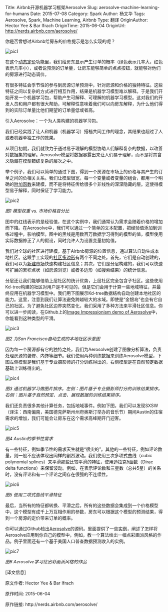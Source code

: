 Title: Airbnb开源机器学习框架Aerosolve
Slug: aerosolve-machine-learning-for-humans
Date: 2015-07-08
Category: Spark
Author: 杨文华
Tags: Aerosolve, Spark, Machine Learning, Airbnb
Type: 翻译
OriginAuthor: Hector Yee & Bar Ifrach
OriginTime: 2015-06-04
OriginUrl: http://nerds.airbnb.com/aerosolve/


你是否曾想过Airbnb给房东的价格提示是怎么实现的呢？

![pic1](/images/aerosolve-machine-learning-for-humans-1.gif)

在这个[动态定价](http://en.wikipedia.org/wiki/Dynamic_pricing)功能里，我们给房东显示产生订单的概率（绿色表示几率大，红色表示几率小），或者说预测的订单量，让房东能够简单的点点按钮，就能够对他们的房源进行动态调价。

有很多特征会季节性的参与到房源订单预测中，针对房源和价格的独特特征。这些特征之间以复杂的方式进行相互作用，结果是机器学习模型难以解释。于是我们开始开发一个机器学习包，帮助产生可解释、可理解的机器学习模型。这对我们的开发人员和用户都有很大帮助，可解释性意味着我们可以向房东解释，为什么他们得到的实际订单量比他们期望的订单量低或者高。

引入Aerosolve：一个为人类构建的机器学习包。

我们已经实践了让人和机器（机器学习）搭档共同工作的理念，其结果也超过了人或者机器单独工作的效果。

从项目初期，我们就致力于通过易于理解的模型协助人们解释复杂的数据，以改善对数据集的理解。Aerosolve模型将数据暴露出来让人们易于理解，而不是将其含义隐藏在模型错综复杂的层次之中。

举个例子，我们可以简单的通过下图，得到一个房源在市场上的价格与其产生的订单之间的负相关关系。我们让模型很宽，每一个变量或者变量的组合，都用一个明确的[附加函数](http://en.wikipedia.org/wiki/Generalized_additive_model)来建模，而不是将特征传给很多个非线性的深深隐藏的层。这使得模型易于解释，同时保证了学习能力。

![pic2](/images/aerosolve-machine-learning-for-humans-2.png)

*图1 模型权重 vs. 市场价格百分比*

图中的红线表示的是经验值，在这个实例中，我们通常认为需求会随着价格的增加而下降。在Aerosolve中，我们可以通过一个简单的文本配置，把经验值添加到训练过程中，影响模型。图中的黑线是用数百万数据学习得到的模型的值，模型使用实际数据修正了人的假设，同时允许人为设置变量初始值。

我们对全球的社区进行建模，基于Airbnb房源的位置信息，通过算法自动生成本地社区。这跟手工实现的[社区多边形](http://nerds.airbnb.com/mapping-world/)有两个不同之处。首先，它们是自动创建的，我们可以为[新建市场](http://blog.airbnb.com/cuba/)快速构建社区信息；其次，它们是分层构建的，我们可以快速可扩展的累积点状（如房源浏览）或者多边形（如搜索结果）的统计信息。

分层还让我们能够借助上层社区的统计优势，上层社区完全包含子社区。这些使用Kd-tree构建的社区对用户是不可见的，但是它们会用于计算一些地域特征，并最终应用在机器学习模型中。我们用下图展示Kd-tree数据结构自动创建本地社区的能力。这里，注意到我们让算法避免跨越较大的水域。即使是“金银岛”也会有它自己的社区。为了避免社区边界突然变化，我们采用了多种方法来平滑社区信息。你可以进一步阅读，在Github上的[Image Impressionism demo of Aerosolve](https://github.com/airbnb/aerosolve/tree/master/demo/image_impressionism)中，你能看到这种类型的平滑。

![pic3](/images/aerosolve-machine-learning-for-humans-3.png)

*图2 为San Francisco自动生成的本地社区示意图*

因为每一个房源都有它的独特之处，我们为Aerosolve创建了图像分析算法，负责处理房源的装修、内饰等细节。我们使用两种训练数据来训练Aerosolve模型，下图左侧模型是我们基于专业摄影师的打分训练得出的，右侧模型是在自然预定数据基础上训练得出的。

![pic4](/images/aerosolve-machine-learning-for-humans-4.png)

*图3 通过机器学习做图片排序。左侧：图片基于专业摄影师打分的训练结果排序。右侧：图片基于自然预定、点击、展现数据的训练结果排序。*

我们还负责很多其他计算任务，包括地域事件。例如下图，我们可以发现SXSW（译注：西南偏南，美国德克萨斯州州府奥斯汀举办的音乐节）期间Austin的住宿需求的增加，我们可能会让房东在这个需求高峰期开门迎客。

![pic5](/images/aerosolve-machine-learning-for-humans-5.png)

*图4 Austin的季节性需求*

有一些特征，例如季节性的需求天生就是“很尖的”。其他的一些特征，例如评论数量，则一般不应该体现出同样的剧烈波动。我们使用三次多项式曲线（cubic polynomial splines）来平滑那些比较平滑的特征，使用迪拉克δ函数（Dirac delta functions）来保留波动。例如，在表示评论数和三星数（总共5星）的关系时，没有评论和有一个评论之间存在很强的不连续性。

![pic6](/images/aerosolve-machine-learning-for-humans-6.png)

*图5 使用二项式曲线平滑特征*

最后，当所有的特征都转换、平滑之后，所有的这些数据会集成到一个价格模型中，这个模型有成千上万互相作用的参数，房东可以根据这个模型的预测结果，得到一个房源的定价带来订单的概率。

你可以通过Github检出[Aerosolve](https://github.com/airbnb/aerosolve)的源码。里面提供了一些[实例](https://github.com/airbnb/aerosolve/tree/master/demo)，阐述了怎样将Aerosolve应用到你自己的模型中，例如，教一个算法绘出一幅点彩画派风格的作品。例子里面还有一个基于美国人口普查数据预测收入的实例。

![pic7](/images/aerosolve-machine-learning-for-humans-7.gif)

*图6 Aerosolve学习绘出彩画派风格的作品*

<div class="meta_info">
<p><span>[译文信息]</span></p>
<p>原文作者: Hector Yee & Bar Ifrach</p>
<p>原作时间: 2015-06-04</p>
<p>原作链接: http://nerds.airbnb.com/aerosolve/</p>
</div>